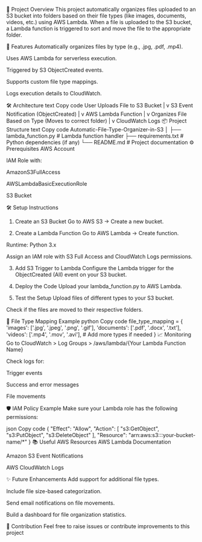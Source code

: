 📂 Project Overview
This project automatically organizes files uploaded to an S3 bucket into folders based on their file types (like images, documents, videos, etc.) using AWS Lambda. When a file is uploaded to the S3 bucket, a Lambda function is triggered to sort and move the file to the appropriate folder.

🚀 Features
Automatically organizes files by type (e.g., .jpg, .pdf, .mp4).

Uses AWS Lambda for serverless execution.

Triggered by S3 ObjectCreated events.

Supports custom file type mappings.

Logs execution details to CloudWatch.

🛠️ Architecture
text
Copy code
User Uploads File to S3 Bucket
           |
           v
   S3 Event Notification (ObjectCreated)
           |
           v
      AWS Lambda Function
           |
           v
Organizes File Based on Type (Moves to correct folder)
           |
           v
        CloudWatch Logs
📦 Project Structure
text
Copy code
Automatic-File-Type-Organizer-in-S3
│
├── lambda_function.py        # Lambda function handler
├── requirements.txt          # Python dependencies (if any)
└── README.md                 # Project documentation
⚙️ Prerequisites
AWS Account

IAM Role with:

AmazonS3FullAccess

AWSLambdaBasicExecutionRole

S3 Bucket

🛠️ Setup Instructions
1. Create an S3 Bucket
Go to AWS S3 → Create a new bucket.

2. Create a Lambda Function
Go to AWS Lambda → Create function.

Runtime: Python 3.x

Assign an IAM role with S3 Full Access and CloudWatch Logs permissions.

3. Add S3 Trigger to Lambda
Configure the Lambda trigger for the ObjectCreated (All) event on your S3 bucket.

4. Deploy the Code
Upload your lambda_function.py to AWS Lambda.

5. Test the Setup
Upload files of different types to your S3 bucket.

Check if the files are moved to their respective folders.

📂 File Type Mapping Example
python
Copy code
file_type_mapping = {
    'images': ['.jpg', '.jpeg', '.png', '.gif'],
    'documents': ['.pdf', '.docx', '.txt'],
    'videos': ['.mp4', '.mov', '.avi'],
    # Add more types if needed
}
📈 Monitoring
Go to CloudWatch > Log Groups > /aws/lambda/{Your Lambda Function Name}

Check logs for:

Trigger events

Success and error messages

File movements

🛡️ IAM Policy Example
Make sure your Lambda role has the following permissions:

json
Copy code
{
  "Effect": "Allow",
  "Action": [
    "s3:GetObject",
    "s3:PutObject",
    "s3:DeleteObject"
  ],
  "Resource": "arn:aws:s3:::your-bucket-name/*"
}
📚 Useful AWS Resources
AWS Lambda Documentation

Amazon S3 Event Notifications

AWS CloudWatch Logs

✨ Future Enhancements
Add support for additional file types.

Include file size-based categorization.

Send email notifications on file movements.

Build a dashboard for file organization statistics.

🤝 Contribution
Feel free to raise issues or contribute improvements to this project
